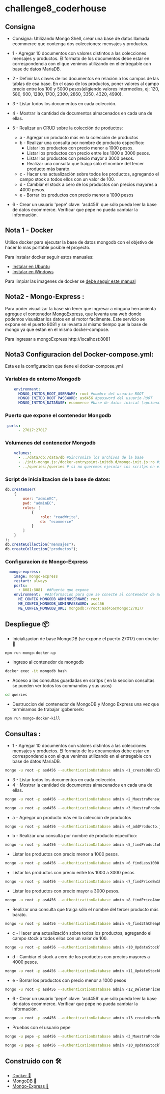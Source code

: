 # challenge8_coderhouse

## Consigna

*   Consigna: Utilizando Mongo Shell, crear una base de datos llamada ecommerce que contenga dos colecciones: mensajes y productos.

* 1 - Agregar 10 documentos con valores distintos a las colecciones mensajes y productos. El formato de los documentos debe estar en correspondencia con el que venimos utilizando en el entregable con base de datos MariaDB. 

* 2 - Definir las claves de los documentos en relación a los campos de las tablas de esa base. En el caso de los productos, poner valores al campo precio entre los 100 y 5000 pesos(eligiendo valores intermedios, ej: 120, 580, 900, 1280, 1700, 2300, 2860, 3350, 4320, 4990). 

* 3 - Listar todos los documentos en cada colección.

* 4 - Mostrar la cantidad de documentos almacenados en cada una de ellas.

* 5 - Realizar un CRUD sobre la colección de productos:
    * a - Agregar un producto más en la colección de productos 
    * b - Realizar una consulta por nombre de producto específico:
        * Listar los productos con precio menor a 1000 pesos.
        * Listar los productos con precio entre los 1000 a 3000 pesos.
        * Listar los productos con precio mayor a 3000 pesos.
        * Realizar una consulta que traiga sólo el nombre del tercer producto más barato.
    * c - Hacer una actualización sobre todos los productos, agregando el campo stock a todos ellos con un valor de 100.
    * d - Cambiar el stock a cero de los productos con precios mayores a 4000 pesos.
    * e - Borrar los productos con precio menor a 1000 pesos 
* 6 - Crear un usuario 'pepe' clave: 'asd456' que sólo pueda leer la base de datos ecommerce. Verificar que pepe no pueda cambiar la información.

## Nota 1 - Docker 

Utilice docker para ejecutar la base de datos mongodb con el objetivo de hacer lo mas portable posible el proyecto.

Para instalar docker seguir estos manuales:

* [Instalar en Ubuntu](https://acloudguru.com/hands-on-labs/installing-and-configuring-the-docker-engine?utm_campaign=11244863417&utm_source=google&utm_medium=cpc&utm_content=469352928666&utm_term=_&adgroupid=115625160932&gclid=CjwKCAjw46CVBhB1EiwAgy6M4ikP_hcA42mlznnGgVem1iP6uS0lUM9py3NXVlILLA5IW9GyOHT7GBoCQM8QAvD_BwE)
* [Instalar en Windows](https://docs.docker.com/desktop/windows/install/)


Para limpiar las imagenes de docker se [debe seguir este manual](https://www.digitalocean.com/community/tutorials/how-to-remove-docker-images-containers-and-volumes-es)


## Nota2 - Mongo-Express :  

Para poder visualizar la base sin tener que ingresar a ninguna herramienta agregue el contenedor [MongoExpress](https://github.com/mongo-express/mongo-express), que levanta una web donde podemos visualizar los datos en el motor facilmente. Este servicio se expone en el puerto 8081 y se levanta al mismo tiempo que la base de mongo ya que estan en el mismo docker-compose.

Para ingresar a mongoExpress http://localhost:8081


## Nota3 Configuracion del Docker-compose.yml:

Esta es la configuracion que tiene el docker-compose.yml

### Variables de entorno Mongodb
```yml
    environment:
      MONGO_INITDB_ROOT_USERNAME: root #nombre del usuario ROOT
      MONGO_INITDB_ROOT_PASSWORD: asd456 #password del usuario ROOT
      MONGO_INITDB_DATABASE: ecommerce #base de datos inicial (opcional)
```

### Puerto que expone el contenedor Mongodb
```yml
 ports:
      - 27017:27017  
```
### Volumenes del contenedor Mongodb
```yml
    volumes:
      - ../data/db:/data/db #Sincroniza los archivos de la base
      - ./init-mongo.js:/docker-entrypoint-initdb.d/mongo-init.js:ro #script de inicializacion de la base de datos (creacion del usuario admin para ecommerce y creacion de las colecciones [mensajes y productos])
      - ../queries:/queries # si no queremos ejecutar los scritps en el ambiente local, podemos ejecutarlos desde dentro del contenedor, yo utilize esta opcion para no instalar el cliente de mongo en mi pc
```    


### Script de inicializacion de la base de datos:

```js
db.createUser(
    {
        user: "adminEC",
        pwd: "adminEC",
        roles: [
            {
                role: "readWrite",
                db: "ecommerce"
            }
        ]
    }
);
db.createCollection("mensajes");
db.createCollection("productos"); 

```

### Configuracion de Mongo-Express
```yml
  mongo-express:
    image: mongo-express
    restart: always
    ports:
      - 8081:8081  ##Puerto que expone
    environment:  ##Informacion para que se conecte al contenedor de mongodb creado anteriormente (el usuario y pass tienen que ser los de root)
      ME_CONFIG_MONGODB_ADMINUSERNAME: root
      ME_CONFIG_MONGODB_ADMINPASSWORD: asd456
      ME_CONFIG_MONGODB_URL: mongodb://root:asd456@mongo:27017/
```





## Despliegue 📦


* Inicializacion de base MongoDB (se expone el puerto 27017) con docker :whale:
```bash
npm run mongo-docker-up
```

* Ingreso al contenedor de mongodb
```bash
docker exec -it mongodb bash
```

* Acceso a las consultas guardadas en scritps ( en la seccion consultas se pueden ver todos los commandos y sus usos)
```bash
cd queries
```

* Destruccion del contenedor de MongoDB y Mongo Express una vez que terminamos de trabajar :goberserk:
```bash
npm run mongo-docker-kill
```

##  Consultas :

* 1 - Agregar 10 documentos con valores distintos a las colecciones mensajes y productos. El formato de los documentos debe estar en correspondencia con el que venimos utilizando en el entregable con base de datos MariaDB. 

```bash
mongo -u root -p asd456 --authenticationDatabase admin <1_createDBandInsertData.js 
```

* 3 - Listar todos los documentos en cada colección.
* 4 - Mostrar la cantidad de documentos almacenados en cada una de ellas.

```bash
mongo -u root -p asd456 --authenticationDatabase admin <2_MuestraMensajes.js
```
```bash
mongo -u root -p asd456 --authenticationDatabase admin <3_MuestraProductos.js
```


 * a - Agregar un producto más en la colección de productos 

```bash
mongo -u root -p asd456 --authenticationDatabase admin <4_addProducto.js
```


* b - Realizar una consulta por nombre de producto específico:

```bash
mongo -u root -p asd456 --authenticationDatabase admin <5_findProductoByName.js      
```

* Listar los productos con precio menor a 1000 pesos.
 
```bash
mongo -u root -p asd456 --authenticationDatabase admin <6_findLess1000.js    
```
* Listar los productos con precio entre los 1000 a 3000 pesos.
     
```bash
mongo -u root -p asd456 --authenticationDatabase admin <7_findPriceBw1kand3k.js      
```
* Listar los productos con precio mayor a 3000 pesos.

```bash
mongo -u root -p asd456 --authenticationDatabase admin <8_findPriceAbove3k.js    
```

* Realizar una consulta que traiga sólo el nombre del tercer producto más barato.

```bash
mongo -u root -p asd456 --authenticationDatabase admin <9_find3thCheapProd.js       
```

* c - Hacer una actualización sobre todos los productos, agregando el campo stock a todos ellos con un valor de 100.

```bash
mongo -u root -p asd456 --authenticationDatabase admin <10_UpdateStockTo100.js       
```

* d - Cambiar el stock a cero de los productos con precios mayores a 4000 pesos.

```bash
mongo -u root -p asd456 --authenticationDatabase admin <11_UpdateStockPriceAbove4k.js
```

* e - Borrar los productos con precio menor a 1000 pesos 

```bash
mongo -u root -p asd456 --authenticationDatabase admin <12_DeletePriceLess1k.js
```


* 6 - Crear un usuario 'pepe' clave: 'asd456' que sólo pueda leer la base de datos ecommerce. Verificar que pepe no pueda cambiar la información.

```bash
mongo -u root -p asd456 --authenticationDatabase admin <13_createUserReader.js 
```

* Pruebas con el usuario pepe

```bash
mongo -u pepe -p asd456 --authenticationDatabase admin <3_MuestraProductos.js
```

```bash
mongo -u pepe -p asd456 --authenticationDatabase admin <10_UpdateStockTo100.js
```


## Construido con 🛠️

* [Docker :whale: ](https://www.docker.com/)
* [MongoDB :leaves:](https://www.mongodb.com/es)
* [Mongo-Express :mag_right:](https://github.com/mongo-express/mongo-express)


